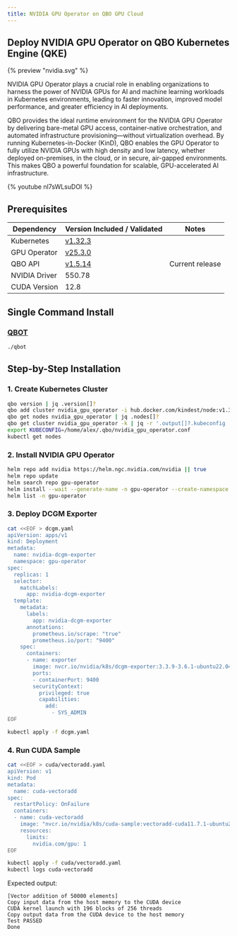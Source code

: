 ```yaml
---
title: NVIDIA GPU Operator on QBO GPU Cloud
---
```


<!-- <img src="/demos/images/nvidia.svg" width="100"> -->

## Deploy NVIDIA GPU Operator on QBO Kubernetes Engine (QKE)

{% preview "nvidia.svg" %}

NVIDIA GPU Operator plays a crucial role in enabling organizations to harness the power of NVIDIA GPUs for AI and machine learning workloads in Kubernetes environments, leading to faster innovation, improved model performance, and greater efficiency in AI deployments.

QBO provides the ideal runtime environment for the NVIDIA GPU Operator by delivering bare-metal GPU access, container-native orchestration, and automated infrastructure provisioning—without virtualization overhead. By running Kubernetes-in-Docker (KinD), QBO enables the GPU Operator to fully utilize NVIDIA GPUs with high density and low latency, whether deployed on-premises, in the cloud, or in secure, air-gapped environments. This makes QBO a powerful foundation for scalable, GPU-accelerated AI infrastructure.

{% youtube nl7sWLsuDOI %}

## Prerequisites

| Dependency    | Version Included / Validated                                       | Notes           |
| ------------- | ------------------------------------------------------------------ | --------------- |
| Kubernetes    | [v1.32.3](https://github.com/kubernetes/kubernetes/tree/v1.32.3)   |                 |
| GPU Operator  | [v25.3.0](https://github.com/NVIDIA/gpu-operator/tree/v25.3.0)     |                 |
| QBO API       | [v1.5.14](http://docs.qbo.io/news/2025/05/08/api-1-5-14-released/) | Current release |
| NVIDIA Driver | 550.78                                                             |                 |
| CUDA Version  | 12.8                                                               |                 |

## Single Command Install

### [QBOT](qbot)

```bash
./qbot 
```

## Step-by-Step Installation

### 1. Create Kubernetes Cluster

```bash
qbo version | jq .version[]?
qbo add cluster nvidia_gpu_operator -i hub.docker.com/kindest/node:v1.32.3 | jq
qbo get nodes nvidia_gpu_operator | jq .nodes[]?
qbo get cluster nvidia_gpu_operator -k | jq -r '.output[]?.kubeconfig | select( . != null)' > /home/alex/.qbo/nvidia_gpu_operator.conf
export KUBECONFIG=/home/alex/.qbo/nvidia_gpu_operator.conf
kubectl get nodes
```

### 2. Install NVIDIA GPU Operator

```bash
helm repo add nvidia https://helm.ngc.nvidia.com/nvidia || true
helm repo update
helm search repo gpu-operator
helm install --wait --generate-name -n gpu-operator --create-namespace nvidia/gpu-operator --set driver.enabled=false --set dcgmExporter.enabled=false
helm list -n gpu-operator
```

### 3. Deploy DCGM Exporter

```bash
cat <<EOF > dcgm.yaml
apiVersion: apps/v1
kind: Deployment
metadata:
  name: nvidia-dcgm-exporter
  namespace: gpu-operator
spec:
  replicas: 1
  selector:
    matchLabels:
      app: nvidia-dcgm-exporter
  template:
    metadata:
      labels:
        app: nvidia-dcgm-exporter
      annotations:
        prometheus.io/scrape: "true"
        prometheus.io/port: "9400"
    spec:
      containers:
      - name: exporter
        image: nvcr.io/nvidia/k8s/dcgm-exporter:3.3.9-3.6.1-ubuntu22.04
        ports:
        - containerPort: 9400
        securityContext:
          privileged: true
          capabilities:
            add:
              - SYS_ADMIN
EOF

kubectl apply -f dcgm.yaml
```

### 4. Run CUDA Sample

```bash
cat <<EOF > cuda/vectoradd.yaml
apiVersion: v1
kind: Pod
metadata:
  name: cuda-vectoradd
spec:
  restartPolicy: OnFailure
  containers:
  - name: cuda-vectoradd
    image: "nvcr.io/nvidia/k8s/cuda-sample:vectoradd-cuda11.7.1-ubuntu20.04"
    resources:
      limits:
        nvidia.com/gpu: 1
EOF

kubectl apply -f cuda/vectoradd.yaml
kubectl logs cuda-vectoradd
```

Expected output:
```text
[Vector addition of 50000 elements]
Copy input data from the host memory to the CUDA device
CUDA kernel launch with 196 blocks of 256 threads
Copy output data from the CUDA device to the host memory
Test PASSED
Done
```